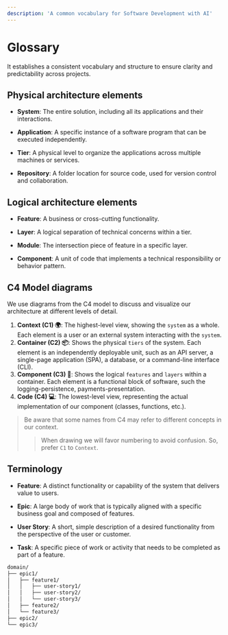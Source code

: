 ```yaml
---
description: 'A common vocabulary for Software Development with AI'
---
```


# Glossary

It establishes a consistent vocabulary and structure to ensure clarity and predictability across projects.

## Physical architecture elements

- **System**: The entire solution, including all its applications and their interactions.

- **Application**: A specific instance of a software program that can be executed independently.

- **Tier**: A physical level to organize the applications across multiple machines or services.

- **Repository**: A folder location for source code, used for version control and collaboration.

## Logical architecture elements

- **Feature**: A business or cross-cutting functionality.

- **Layer**: A logical separation of technical concerns within a tier.

- **Module**: The intersection piece of feature in a specific layer.

- **Component**: A unit of code that implements a technical responsibility or behavior pattern.

## C4 Model diagrams

We use diagrams from the C4 model to discuss and visualize our architecture at different levels of detail. 

1. **Context (C1) 🌍**: The highest-level view, showing the `system` as a whole. Each element is a user or an external system interacting with the `system`.
2. **Container (C2) 📦**: Shows the physical `tiers` of the system. Each element is an independently deployable unit, such as an API server, a single-page application (SPA), a database, or a command-line interface (CLI).
3. **Component (C3) 🧩**: Shows the logical `features` and `layers` within a container. Each element is a functional block of software, such the logging-persistence, payments-presentation.
4. **Code (C4) 💻**: The lowest-level view, representing the actual implementation of our component (classes, functions, etc.).

> Be aware that some names from C4 may refer to different concepts in our context.
>> When drawing we will favor numbering to avoid confusion. So, prefer `C1` to `Context`.

## Terminology

- **Feature**: A distinct functionality or capability of the system that delivers value to users.

- **Epic**: A large body of work that is typically aligned with a specific business goal and composed of features.

- **User Story**: A short, simple description of a desired functionality from the perspective of the user or customer.

- **Task**: A specific piece of work or activity that needs to be completed as part of a feature.

```txt
domain/
├── epic1/
│   ├── feature1/
│   │   ├── user-story1/
│   │   ├── user-story2/
│   │   └── user-story3/
│   ├── feature2/
│   └── feature3/
├── epic2/
└── epic3/